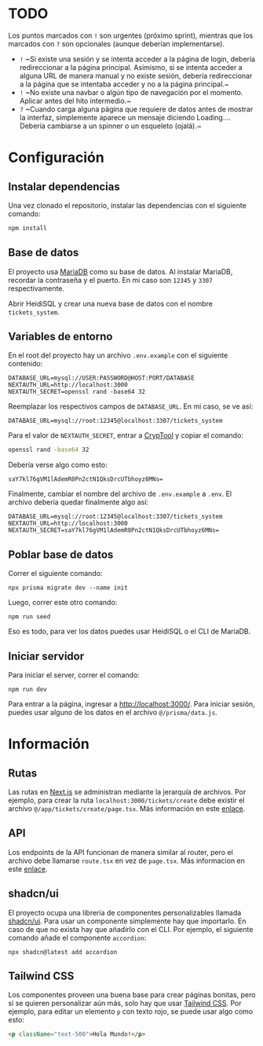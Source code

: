# TODO

Los puntos marcados con `!` son urgentes (próximo sprint), mientras que los marcados con `?` son opcionales (aunque deberían implementarse).

- `!` ~Si existe una sesión y se intenta acceder a la página de login, debería redireccionar a la página principal. Asimismo, si se intenta acceder a alguna URL de manera manual y no existe sesión, debería redireccionar a la página que se intentaba acceder y no a la página principal.~
- `!` ~No existe una navbar o algún tipo de navegación por el momento. Aplicar antes del hito intermedio.~
- `?` ~Cuando carga alguna página que requiere de datos antes de mostrar la interfaz, simplemente aparece un mensaje diciendo Loading.... Debería cambiarse a un spinner o un esqueleto (ojalá).~

# Configuración

## Instalar dependencias

Una vez clonado el repositorio, instalar las dependencias con el siguiente comando:

```bash
npm install
```

## Base de datos

El proyecto usa [MariaDB](https://mariadb.org/download/?t=mariadb&p=mariadb&r=11.5.2&os=windows&cpu=x86_64&pkg=msi&mirror=insacom) como su base de datos. Al instalar MariaDB, recordar la contraseña y el puerto. En mi caso son `12345` y `3307` respectivamente.

Abrir HeidiSQL y crear una nueva base de datos con el nombre `tickets_system`.

## Variables de entorno

En el root del proyecto hay un archivo `.env.example` con el siguiente contenido:

```env
DATABASE_URL=mysql://USER:PASSWORD@HOST:PORT/DATABASE
NEXTAUTH_URL=http://localhost:3000
NEXTAUTH_SECRET=openssl rand -base64 32
```

Reemplazar los respectivos campos de `DATABASE_URL`. En mi caso, se ve así:

```
DATABASE_URL=mysql://root:12345@localhost:3307/tickets_system
```

Para el valor de `NEXTAUTH_SECRET`, entrar a [CrypTool](https://www.cryptool.org/en/cto/openssl/) y copiar el comando:

```bash
openssl rand -base64 32
```

Debería verse algo como esto:

```
saY7kl76gVM1lAdemR0Pn2ctN1QksDrcUTbhoyz6MNs=
```

Finalmente, cambiar el nombre del archivo de `.env.example` a `.env`. El archivo debería quedar finalmente algo así:

```env
DATABASE_URL=mysql://root:12345@localhost:3307/tickets_system
NEXTAUTH_URL=http://localhost:3000
NEXTAUTH_SECRET=saY7kl76gVM1lAdemR0Pn2ctN1QksDrcUTbhoyz6MNs=
```

## Poblar base de datos

Correr el siguiente comando:

```
npx prisma migrate dev --name init
```

Luego, correr este otro comando:

```
npm run seed
```

Eso es todo, para ver los datos puedes usar HeidiSQL o el CLI de MariaDB.

## Iniciar servidor

Para iniciar el server, correr el comando:

```
npm run dev
```

Para entrar a la página, ingresar a [http://localhost:3000/](http://localhost:3000/). Para iniciar sesión, puedes usar alguno de los datos en el archivo `@/prisma/data.js`.

# Información

## Rutas

Las rutas en [Next.js](https://nextjs.org/docs) se administran mediante la jerarquía de archivos. Por ejemplo, para crear la ruta `localhost:3000/tickets/create` debe existir el archivo `@/app/tickets/create/page.tsx`. Más información en este [enlace](https://nextjs.org/docs/app/building-your-application/routing/defining-routes).

## API

Los endpoints de la API funcionan de manera similar al router, pero el archivo debe llamarse `route.tsx` en vez de `page.tsx`. Más informacion en este [enlace](https://nextjs.org/docs/app/building-your-application/routing/route-handlers).

## shadcn/ui

El proyecto ocupa una librería de componentes personalizables llamada [shadcn/ui](https://ui.shadcn.com/docs/components/accordion). Para usar un componente simplemente hay que importarlo. En caso de que no exista hay que añadirlo con el CLI. Por ejemplo, el siguiente comando añade el componente `accordion`:

```
npx shadcn@latest add accordion
```

## Tailwind CSS

Los componentes proveen una buena base para crear páginas bonitas, pero si se quieren personalizar aún más, solo hay que usar [Tailwind CSS](https://tailwindcss.com/docs/aspect-ratio). Por ejemplo, para editar un elemento `p` con texto rojo, se puede usar algo como esto:

```html
<p className="text-500">Hola Mundo!</p>
```
